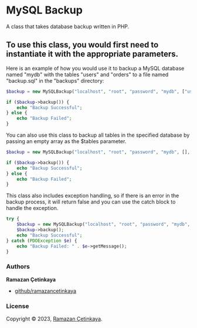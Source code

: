 # MySQL Backup
A class that takes database backup written in PHP.

## To use this class, you would first need to instantiate it with the appropriate parameters.

Here is an example of how you would use it to backup a MySQL database named "mydb" with the tables "users" and "orders" to a file named "backup.sql" in the "backups" directory:

```php
$backup = new MySQLBackup("localhost", "root", "password", "mydb", ["users", "orders"], "./backups/", "backup.sql");

if ($backup->backup()) {
    echo "Backup Successful";
} else {
    echo "Backup Failed";
}
```

You can also use this class to backup all tables in the specified database by passing an empty array as the $tables parameter.

```php
$backup = new MySQLBackup("localhost", "root", "password", "mydb", [], "./backups/", "backup.sql");

if ($backup->backup()) {
    echo "Backup Successful";
} else {
    echo "Backup Failed";
}
```

This class also includes exception handling, so if there is an error in the backup process, it will return false and you can use the catch block to handle the exception.

```php
try {
    $backup = new MySQLBackup("localhost", "root", "password", "mydb", [], "./backups/", "backup.sql");
    $backup->backup();
    echo "Backup Successful";
} catch (PDOException $e) {
    echo "Backup Failed: " . $e->getMessage();
}
```

### Authors

**Ramazan Çetinkaya**

* [github/ramazancetinkaya](https://github.com/ramazancetinkaya)

### License

Copyright © 2023, [Ramazan Çetinkaya](https://github.com/ramazancetinkaya).
